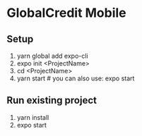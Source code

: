 # GlobalCredit Mobile

## Setup

1. yarn global add expo-cli
2. expo init \<ProjectName\>
3. cd \<ProjectName\>
4. yarn start # you can also use: expo start

## Run existing project

1. yarn install
2. expo start
